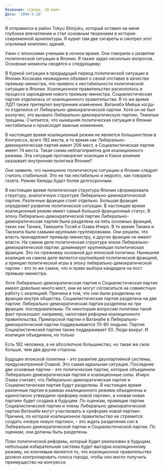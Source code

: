 ```yaml
---
Название: «Среда, 18 мая»
Дата: '1994-5-18'
---
```


Я отправился в район Tokyu Shinjuku, который оставил на меня глубокое впечатление и стал основным творением в истории современной архитектуры. Я курил там две сигареты и смотрел этот огромный комплекс зданий.

Ужин с японскими учеными в ночное время. Они говорили о развитии политической ситуации в Японии. Я также задал несколько вопросов. Основные моменты сводятся к следующему:

В бурной ситуации в предыдущий период политической ситуации в Японии Хосокава неожиданно объявил о своей отставке в качестве премьер-министра, что привело к нестабильности политической ситуации в Японии. Коалиционное правительство раскололось в процессе зарождения нового премьер-министра. Социалистическая партия отделилась от коалиционного правительства. В то же время ЛДП также претерпел внутренние изменения. Ватанабэ Миёши когда-то отделился от Либерально-демократической партии. Хотя он не был разлучен, это вызвало Либерально-демократическую партию. Тяжелые трещины. Считается, что нынешняя политическая ситуация в Японии нестабильна и происходят важные изменения.

В настоящее время коалиционный режим не является большинством в Конгрессе, всего 182 места, в то время как Либерально-демократическая партия имеет 206 мест, а Социалистическая партия имеет 74 места. Такая схема неблагоприятна для коалиционного режима. Эта ситуация противоречит коалиции и Какое влияние оказывает внутренняя политика Японии?

Они заявили, что нынешнюю политическую ситуацию в Японии следует считать стабильной. Это не так нестабильно и недолго, как говорила газета. Режим Ханеды будет более долгосрочным.

В настоящее время политическая структура Японии сформировала структуру, аналогичную структуре Либерально-демократической партии. Различные фракции стоят отдельно. Большая фракция определяет развитие политической ситуации. В настоящее время коалиционный режим имеет самый большой фракционный статус. В эпоху Либерально-демократической партии Либерально-демократическая партия была разделена на пять основных фракций, таких как Танака, Такешита Тосей и Озава Ичиро. В то время Танака и Такэхита были самыми крупными группировками. Они решили, что власть принадлежит премьер-министру, а другие фракции не имеют власти. На самом деле политическая структура эпохи Либерально-демократической партии: доминирует крупнейшая политическая фракция. Это по-прежнему основной дух японской политики. Нынешняя коалиция на самом деле является крупнейшей политической фракцией, а принцип политической игры в эпоху либерально-демократической партии - это то же самое, что и право выбора кандидата на пост премьер-министра.

Хотя Либерально-демократическая партия и Социалистическая партия имеют довольно много мест, они не могут согласиться на совместную работу с коалицией. Причина в том, что они были разделены на фракции внутри общества. Социалистическая партия разделена на две партии: Либерально-демократическая партия разделена на три фракции. последовательны. По некоторым вопросам политики такой факт произошел: например, налоговая реформа коалиционного правительства, Приморской партии и Ватанабе в Либерально-демократической партии поддерживается 70-80 людьми. Партия Социалистической партии также поддерживает 50. Люди вокруг. И коалиция объединена, но только

Есть 182 человека, а не абсолютное большинство, но такая же сила больше, чем две другие стороны.

Будущее японской политики - это развитие двухпартийной системы, предусмотренной Озавой. Это самая идеальная ситуация. Последние две основные партии - это политические партии, которые объединили Либерально-демократическая партия и коалиционные силы. Ичиро Озава считает, что Либерально-демократическая партия и Социалистическая партия будут разделены. В настоящее время различные партии в рамках коалиционного режима объединены и единогласно утвердили «реформу новой партии», а «новая новая партия» будет создана в будущем. По оценкам, правящие партии Социалистической партии и члены Либерально-демократической партии Ватанабе могут участвовать в «реформе новой партии». Причина, по которой коалиционное правительство не стремится создать «новую новую партию», - это ждать разделения сил в Либерально-демократической партии и Социалистической партии. По оценкам, они должны быть разделены.

План политической реформы, который будет реализован в будущем, небольшая избирательная система будет выгодна коалиционному режиму, но ключевым является то, что коалиционное правительство должно контролировать голоса города, чтобы оно могло получить преимущество на конгрессе.

